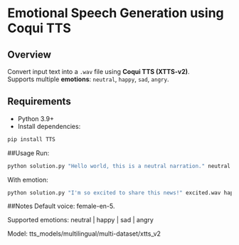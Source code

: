 # Emotional Speech Generation using Coqui TTS

## Overview
Convert input text into a `.wav` file using **Coqui TTS (XTTS-v2)**.  
Supports multiple **emotions**: `neutral`, `happy`, `sad`, `angry`.

## Requirements
- Python 3.9+
- Install dependencies:
```bash
pip install TTS
```
##Usage
Run:
```bash
python solution.py "Hello world, this is a neutral narration." neutral.wav neutral
```

With emotion:
```bash
python solution.py "I'm so excited to share this news!" excited.wav happy
```

##Notes
Default voice: female-en-5.

Supported emotions: neutral | happy | sad | angry

Model: tts_models/multilingual/multi-dataset/xtts_v2
